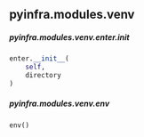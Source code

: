 ## pyinfra.modules.venv


##### pyinfra.modules.venv.enter.__init__

```py
enter.__init__(
    self,
    directory
)
```


##### pyinfra.modules.venv.env

```py
env()
```
